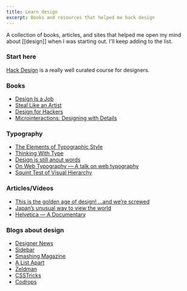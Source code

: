 ```yaml
---
title: Learn design
excerpt: Books and resources that helped me hack design
---
```


A collection of books, articles, and sites that helped me open my mind about [[design]] when I was starting out. I'll keep adding to the list.

### Start here
[Hack Design](https://hackdesign.org/lessons101) is a really well curated course for designers. 

### Books
- [Design Is a Job](https://www.goodreads.com/book/show/13574985-design-is-a-job "Design Is a Job")
- [Steal Like an Artist](https://www.goodreads.com/book/show/13099738-steal-like-an-artist "Steal Like an Artist: 10 Things Nobody Told You About Being Creative")
- [Design for Hackers](https://www.goodreads.com/book/show/11457105-design-for-hackers "Design for Hackers")
- [Microinteractions: Designing with Details](https://www.goodreads.com/book/show/17239285-microinteractions "Microinteractions: Designing with Details")

### Typography
- [The Elements of Typographic Style](https://www.goodreads.com/book/show/15811145-the-elements-of-typographic-style "The Elements of Typographic Style: Version 4.0")
- [Thinking With Type](https://www.goodreads.com/book/show/8504892-thinking-with-type "Thinking With Type")
- [Design is still anout words](https://signalvnoise.com/posts/3404-reminder-design-is-still-about-words)
- [On Web Typography — A talk on web typography](https://player.vimeo.com/video/34178417)
- [Squint Test of Visual Hierarchy](https://blog.rpheath.com/post/3029763425/on-visual-hierarchy)

### Articles/Videos
- [This is the golden age of design! …and we’re screwed](https://www.youtube.com/watch?v=yBo0Y8OSGLE)
- [Japan’s unusual way to view the world](http://www.bbc.com/travel/story/20181021-japans-unusual-way-to-view-the-world)
- [Helvetica — A Documentary](https://vimeo.com/ondemand/helvetica3)

### Blogs about design
- [Designer News](https://api.designernews.co/)
- [Sidebar](https://sidebar.io/)
- [Smashing Magazine](https://www.smashingmagazine.com/)
- [A List Apart](https://alistapart.com/)
- [Zeldman](https://www.zeldman.com/)
- [CSSTricks](https://css-tricks.com/)
- [Codrops](https://tympanus.net/codrops/)
